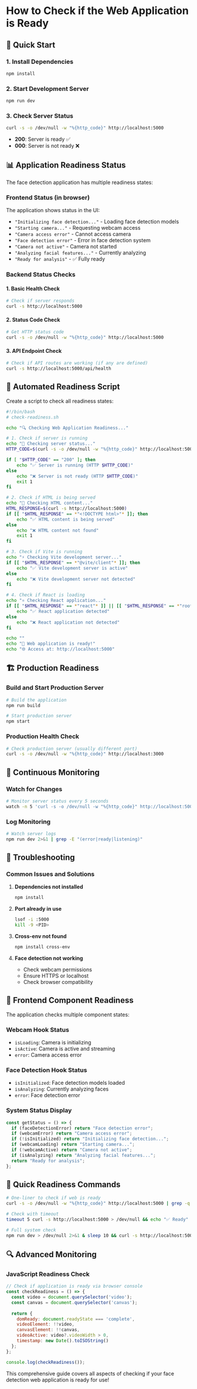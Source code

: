 # How to Check if the Web Application is Ready

## 🚀 Quick Start

### 1. **Install Dependencies**
```bash
npm install
```

### 2. **Start Development Server**
```bash
npm run dev
```

### 3. **Check Server Status**
```bash
curl -s -o /dev/null -w "%{http_code}" http://localhost:5000
```
- **200**: Server is ready ✅
- **000**: Server is not ready ❌

## 📊 **Application Readiness Status**

The face detection application has multiple readiness states:

### **Frontend Status (in browser)**
The application shows status in the UI:
- `"Initializing face detection..."` - Loading face detection models
- `"Starting camera..."` - Requesting webcam access
- `"Camera access error"` - Cannot access camera
- `"Face detection error"` - Error in face detection system
- `"Camera not active"` - Camera not started
- `"Analyzing facial features..."` - Currently analyzing
- `"Ready for analysis"` - ✅ Fully ready

### **Backend Status Checks**

#### **1. Basic Health Check**
```bash
# Check if server responds
curl -s http://localhost:5000
```

#### **2. Status Code Check**
```bash
# Get HTTP status code
curl -s -o /dev/null -w "%{http_code}" http://localhost:5000
```

#### **3. API Endpoint Check**
```bash
# Check if API routes are working (if any are defined)
curl -s http://localhost:5000/api/health
```

## 🔧 **Automated Readiness Script**

Create a script to check all readiness states:

```bash
#!/bin/bash
# check-readiness.sh

echo "🔍 Checking Web Application Readiness..."

# 1. Check if server is running
echo "📡 Checking server status..."
HTTP_CODE=$(curl -s -o /dev/null -w "%{http_code}" http://localhost:5000)

if [ "$HTTP_CODE" == "200" ]; then
    echo "✅ Server is running (HTTP $HTTP_CODE)"
else
    echo "❌ Server is not ready (HTTP $HTTP_CODE)"
    exit 1
fi

# 2. Check if HTML is being served
echo "📄 Checking HTML content..."
HTML_RESPONSE=$(curl -s http://localhost:5000)
if [[ "$HTML_RESPONSE" == *"<!DOCTYPE html>"* ]]; then
    echo "✅ HTML content is being served"
else
    echo "❌ HTML content not found"
    exit 1
fi

# 3. Check if Vite is running
echo "⚡ Checking Vite development server..."
if [[ "$HTML_RESPONSE" == *"@vite/client"* ]]; then
    echo "✅ Vite development server is active"
else
    echo "❌ Vite development server not detected"
fi

# 4. Check if React is loading
echo "⚛️ Checking React application..."
if [[ "$HTML_RESPONSE" == *"react"* ]] || [[ "$HTML_RESPONSE" == *"root"* ]]; then
    echo "✅ React application detected"
else
    echo "❌ React application not detected"
fi

echo ""
echo "🎉 Web application is ready!"
echo "🌐 Access at: http://localhost:5000"
```

## 🏗️ **Production Readiness**

### **Build and Start Production Server**
```bash
# Build the application
npm run build

# Start production server
npm start
```

### **Production Health Check**
```bash
# Check production server (usually different port)
curl -s -o /dev/null -w "%{http_code}" http://localhost:3000
```

## 🔄 **Continuous Monitoring**

### **Watch for Changes**
```bash
# Monitor server status every 5 seconds
watch -n 5 'curl -s -o /dev/null -w "%{http_code}" http://localhost:5000'
```

### **Log Monitoring**
```bash
# Watch server logs
npm run dev 2>&1 | grep -E "(error|ready|listening)"
```

## 🐛 **Troubleshooting**

### **Common Issues and Solutions**

1. **Dependencies not installed**
   ```bash
   npm install
   ```

2. **Port already in use**
   ```bash
   lsof -i :5000
   kill -9 <PID>
   ```

3. **Cross-env not found**
   ```bash
   npm install cross-env
   ```

4. **Face detection not working**
   - Check webcam permissions
   - Ensure HTTPS or localhost
   - Check browser compatibility

## 📱 **Frontend Component Readiness**

The application checks multiple component states:

### **Webcam Hook Status**
- `isLoading`: Camera is initializing
- `isActive`: Camera is active and streaming
- `error`: Camera access error

### **Face Detection Hook Status**
- `isInitialized`: Face detection models loaded
- `isAnalyzing`: Currently analyzing faces
- `error`: Face detection error

### **System Status Display**
```javascript
const getStatus = () => {
  if (faceDetectionError) return "Face detection error";
  if (webcamError) return "Camera access error";
  if (!isInitialized) return "Initializing face detection...";
  if (webcamLoading) return "Starting camera...";
  if (!webcamActive) return "Camera not active";
  if (isAnalyzing) return "Analyzing facial features...";
  return "Ready for analysis";
};
```

## 🎯 **Quick Readiness Commands**

```bash
# One-liner to check if web is ready
curl -s -o /dev/null -w "%{http_code}" http://localhost:5000 | grep -q "200" && echo "✅ Ready" || echo "❌ Not Ready"

# Check with timeout
timeout 5 curl -s http://localhost:5000 > /dev/null && echo "✅ Ready" || echo "❌ Not Ready"

# Full system check
npm run dev > /dev/null 2>&1 & sleep 10 && curl -s http://localhost:5000 > /dev/null && echo "✅ System Ready" || echo "❌ System Not Ready"
```

## 🔍 **Advanced Monitoring**

### **JavaScript Readiness Check**
```javascript
// Check if application is ready via browser console
const checkReadiness = () => {
  const video = document.querySelector('video');
  const canvas = document.querySelector('canvas');
  
  return {
    domReady: document.readyState === 'complete',
    videoElement: !!video,
    canvasElement: !!canvas,
    videoActive: video?.videoWidth > 0,
    timestamp: new Date().toISOString()
  };
};

console.log(checkReadiness());
```

This comprehensive guide covers all aspects of checking if your face detection web application is ready for use!